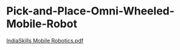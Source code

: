 # Pick-and-Place-Omni-Wheeled-Mobile-Robot

[IndiaSkills Mobile Robotics.pdf](https://github.com/omg0809/Pick-and-Place-Omni-Wheeled-Mobile-Robot/files/10430425/IndiaSkills.Mobile.Robotics.pdf)
